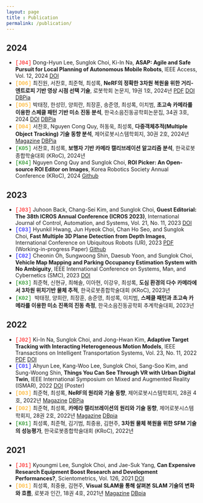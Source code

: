 ```yaml
---
layout: page
title : Publication
permalink: /publication/
---
```


## 2024
* <span style="color:red; font-family:'Courier New', Courier, monospace;">[J04]</span> Dong-Hyun Lee, Sunglok Choi, Ki-In Na, **ASAP: Agile and Safe Pursuit for Local Planning of Autonomous Mobile Robots**, IEEE Access, Vol. 12, 2024 [DOI](https://doi.org/10.1109/ACCESS.2024.3429506)
* <span style="color:orange; font-family:'Courier New', Courier, monospace;">[D06]</span> 최진원, 서찬호, 최준혁, 최성록, **NeRF의 정확한 3차원 복원을 위한 거리-엔트로피 기반 영상 시점 선택 기술**, 로봇학회 논문지, 19권 1호, 2024년 [PDF](https://jkros.org/xml/39610/39610.pdf) [DOI](https://doi.org/10.7746/jkros.2024.19.1.098) [DBPia](https://www.dbpia.co.kr/journal/articleDetail?nodeId=NODE11715784)
* <span style="color:orange; font-family:'Courier New', Courier, monospace;">[D05]</span> 박태정, 한성민, 양희란, 최장훈, 송준영, 최성록, 이치범, **초고속 카메라를 이용한 스페클 패턴 기반 미소 진동 분석**, 한국소음진동공학회논문집, 34권 3호, 2024 [DOI](https://doi.org/10.5050/ksnve.2024.34.3.276) [DBPia](https://www.dbpia.co.kr/journal/articleDetail?nodeId=NODE11812521)
* <span style="color:orange; font-family:'Courier New', Courier, monospace;">[D04]</span> 서찬호, Nguyen Cong Quy, 허동욱, 최성록, **다중객체추적(Multiple Object Tracking) 기술 동향 분석**, 제어로봇시스템학회지, 30권 2호, 2024년 [Magazine](http://icros.org/publication/sub03_04.asp?sub_param=4) [DBPia](https://www.dbpia.co.kr/journal/articleDetail?nodeId=NODE11839904)
* <span style="color:green; font-family:'Courier New', Courier, monospace;">[K05]</span> 서찬호, 최성록, **보행자 기반 카메라 캘리브레이션 알고리즘 분석**, 한국로봇종합학술대회 (KRoC), 2024년
* <span style="color:green; font-family:'Courier New', Courier, monospace;">[K04]</span> Nguyen Cong Quy and Sunglok Choi, **ROI Picker: An Open-source ROI Editor on Images**, Korea Robotics Society Annual Conference (KRoC), 2024 [Github](https://github.com/mint-lab/roi_picker)



## 2023
* <span style="color:red; font-family:'Courier New', Courier, monospace;">[J03]</span> Juhoon Back, Chang-Sei Kim, and Sunglok Choi, **Guest Editorial: The 38th ICROS Annual Conference (ICROS 2023)**, International Journal of Control, Automation, and Systems, Vol. 21, No. 11, 2023 [DOI](https://doi.org/10.1007/s12555-023-9903-y)
* <span style="color:blue; font-family:'Courier New', Courier, monospace;">[C03]</span> Hyunkil Hwang, Jun Hyeok Choi, Chan Ho Seo, and Sunglok Choi, **Fast Multiple 3D Plane Detection from Depth Images**, International Conference on Ubiquitous Robots (UR), 2023 [PDF](../mint-lab/papers/Hwang23_ur.pdf) (Working-in-progress Paper) [Github](https://github.com/mint-lab/planefill)
* <span style="color:blue; font-family:'Courier New', Courier, monospace;">[C02]</span> Cheonin Oh, Sungwoong Shin, Daesub Yoon, and Sunglok Choi, **Vehicle Map Mapping and Parking Occupancy Estimation System with No Ambiguity**, IEEE International Conference on Systems, Man, and Cybernetics (SMC), 2023 [DOI](https://doi.org/10.1109/SMC53992.2023.10394312)
* <span style="color:green; font-family:'Courier New', Courier, monospace;">[K03]</span> 최준혁, 신현규, 최해솔, 이아현, 이강우, 최성록, **도심 환경의 다수 카메라에서 3차원 위치기반 물체 추적**, 한국로봇종합학술대회 (KRoC), 2023년
* <span style="color:green; font-family:'Courier New', Courier, monospace;">[K02] </span>박태정, 양희란, 최장훈, 송준영, 최성록, 이치범, **스페클 패턴과 초고속 카메라를 이용한 미소 진폭의 진동 측정**, 한국소음진동공학회 추계학술대회, 2023년



## 2022
* <span style="color:red; font-family:'Courier New', Courier, monospace;">[J02]</span> Ki-In Na, Sunglok Choi, and Jong-Hwan Kim, **Adaptive Target Tracking with Interacting Heterogeneous Motion Models**, IEEE Transactions on Intelligent Transportation Systems, Vol. 23, No. 11, 2022 [PDF](https://ieeexplore.ieee.org/stamp/stamp.jsp?tp=&arnumber=9837821) [DOI](https://doi.org/10.1109/TITS.2022.3191814)
* <span style="color:blue; font-family:'Courier New', Courier, monospace;">[C01]</span> Ahyun Lee, Kang-Woo Lee, Sunglok Choi, Sang-Soo Kim, and Sung-Woong Shin, **Things You Can See Through VR with Urban Digital Twin**, IEEE International Symposium on Mixed and Augmented Reality (ISMAR), 2022 [DOI](https://doi.org/10.1109/ISMAR-Adjunct57072.2022.00164) (Poster)
* <span style="color:orange; font-family:'Courier New', Courier, monospace;">[D03]</span> 최준혁, 최성록, **NeRF의 원리와 기술 동향**, 제어로봇시스템학회지, 28권 4호, 2022년 [Magazine](http://icros.org/publication/sub03_04.asp?sub_param=4) [DBPia](https://www.dbpia.co.kr/journal/articleDetail?nodeId=NODE11178497)
* <span style="color:orange; font-family:'Courier New', Courier, monospace;">[D02]</span> 최준혁, 최성록, **카메라 캘리브레이션의 원리와 기술 동향**, 제어로봇시스템학회지, 28권 2호, 2022년 [Magazine](http://icros.org/publication/sub03_04.asp?sub_param=4) [DBpia](https://www.dbpia.co.kr/journal/articleDetail?nodeId=NODE11077417)
* <span style="color:green; font-family:'Courier New', Courier, monospace;">[K01]</span> 최성록, 최준혁, 김기범, 최중용, 김현주, **3차원 물체 복원을 위한 SFM 기술의 성능평가**, 한국로봇종합학술대회 (KRoC), 2022년



## 2021
* <span style="color:red; font-family:'Courier New', Courier, monospace;">[J01]</span> Kyoungmi Lee, Sunglok Choi, and Jae-Suk Yang, **Can Expensive Research Equipment Boost Research and Development Performances?**, Scientometrics, Vol. 126, 2021 [DOI](https://doi.org/10.1007/s11192-021-04088-6)
* <span style="color:orange; font-family:'Courier New', Courier, monospace;">[D01]</span> 최성록, 최중용, 김현주, **Visual SLAM을 통해 살펴본 SLAM 기술의 변화와 흐름**, 로봇과 인간, 18권 4호, 2021년 [Magazine](http://kros.org/journal/journal04_list.asp) [DBpia](https://www.dbpia.co.kr/journal/articleDetail?nodeId=NODE10620198)
